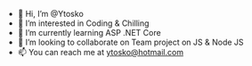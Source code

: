 - 👋 Hi, I’m @Ytosko
- 👀 I’m interested in Coding & Chilling
- 🌱 I’m currently learning ASP .NET Core
- 💞️ I’m looking to collaborate on Team project on JS & Node JS
- 📫 You can reach me at ytosko@hotmail.com
